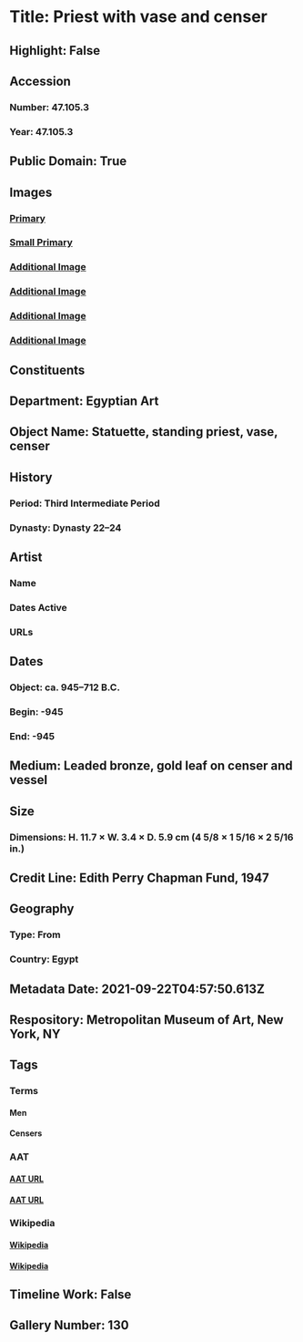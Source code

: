 # Title: Priest with vase and censer
## Highlight: False
## Accession
### Number: 47.105.3
### Year: 47.105.3
## Public Domain: True
## Images
### [Primary](https://images.metmuseum.org/CRDImages/eg/original/DP139140.jpg)
### [Small Primary](https://images.metmuseum.org/CRDImages/eg/web-large/DP139140.jpg)
### [Additional Image](https://images.metmuseum.org/CRDImages/eg/original/47.105.3_front.jpg)
### [Additional Image](https://images.metmuseum.org/CRDImages/eg/original/47.105.3_lp.jpg)
### [Additional Image](https://images.metmuseum.org/CRDImages/eg/original/47.105.3_back.jpg)
### [Additional Image](https://images.metmuseum.org/CRDImages/eg/original/47.105.3_rp.jpg)
## Constituents
## Department: Egyptian Art
## Object Name: Statuette, standing priest, vase, censer
## History
### Period: Third Intermediate Period
### Dynasty: Dynasty 22–24
## Artist
### Name
### Dates Active
### URLs
## Dates
### Object: ca. 945–712 B.C.
### Begin: -945
### End: -945
## Medium: Leaded bronze, gold leaf on censer and vessel
## Size
### Dimensions: H. 11.7 × W. 3.4 × D. 5.9 cm (4 5/8 × 1 5/16 × 2 5/16 in.)
## Credit Line: Edith Perry Chapman Fund, 1947
## Geography
### Type: From
### Country: Egypt
## Metadata Date: 2021-09-22T04:57:50.613Z
## Respository: Metropolitan Museum of Art, New York, NY
## Tags
### Terms
#### Men
#### Censers
### AAT
#### [AAT URL](http://vocab.getty.edu/page/aat/300025928)
#### [AAT URL](http://vocab.getty.edu/page/aat/300198814)
### Wikipedia
#### [Wikipedia]()
#### [Wikipedia]()
## Timeline Work: False
## Gallery Number: 130